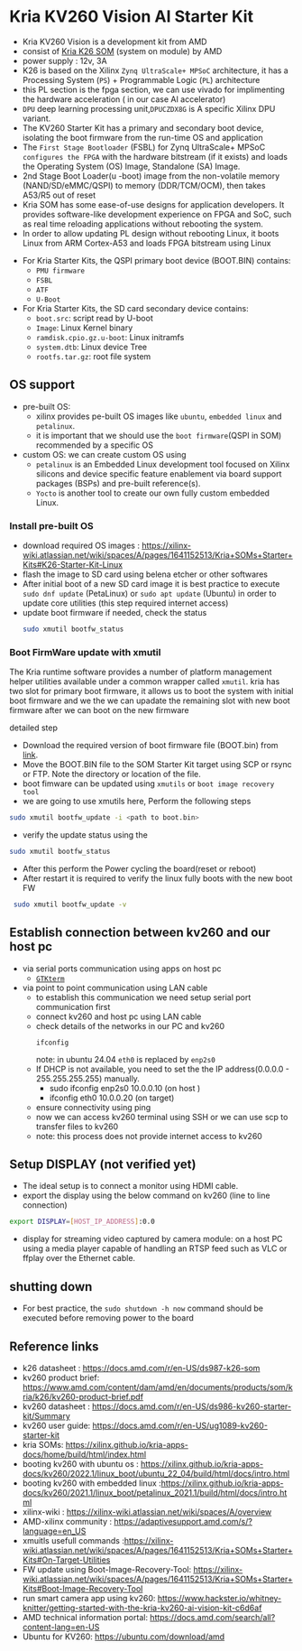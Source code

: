 # Kria KV260 Vision AI Starter Kit
* Kria KV260 Vision is a development kit from AMD
* consist of [Kria K26 SOM](https://www.amd.com/content/dam/amd/en/documents/products/som/kria/k26/k26-product-brief.pdf) (system on module) by AMD
* power supply : 12v, 3A
* K26 is based on the Xilinx `Zynq UltraScale+ MPSoC` architecture, it has a Processing System (`PS`) + Programmable Logic (`PL`) architecture
* this PL section is the fpga section, we can use vivado for implimenting the hardware acceleration ( in our case AI accelerator)
* `DPU` deep learning processing unit,`DPUCZDX8G` is A specific Xilinx DPU variant.
* The KV260 Starter Kit has a primary and secondary boot device, isolating the boot firmware from the run-time OS and application
* The `First Stage Bootloader` (FSBL) for Zynq UltraScale+ MPSoC `configures the FPGA` with the hardware bitstream (if it exists) and loads the Operating System (OS) Image, Standalone (SA) Image.
* 2nd Stage Boot Loader(u -boot) image from the non-volatile memory (NAND/SD/eMMC/QSPI) to memory (DDR/TCM/OCM), then takes A53/R5 out of reset
* Kria SOM has some ease-of-use designs for application developers. It provides software-like development experience on FPGA and SoC, such as real time reloading applications without rebooting the system.
* In order to allow updating PL design without rebooting Linux, it boots Linux from ARM Cortex-A53 and loads FPGA bitstream using Linux
- For Kria Starter Kits, the QSPI primary boot device (BOOT.BIN) contains:
    - `PMU firmware`
    - `FSBL`
    - `ATF`
    - `U-Boot`
- For Kria Starter Kits, the SD card secondary device contains:
    - `boot.src`: script read by U-boot
    - `Image`: Linux Kernel binary
    - `ramdisk.cpio.gz.u-boot`: Linux initramfs
    - `system.dtb`: Linux device Tree
    - `rootfs.tar.gz`: root file system


## OS support
* pre-built OS:
    * xilinx provides pe-built OS images like `ubuntu`, `embedded linux` and `petalinux`.
    * it is important that we should use the `boot firmware`(QSPI in SOM) recommended by a specific OS
* custom OS: we can create custom OS using 
    * `petalinux` is an Embedded Linux development tool focused on Xilinx silicons and device specific feature enablement via board support packages (BSPs) and pre-built reference(s). 
    * `Yocto` is another tool to create our own fully custom embedded 
Linux. 

### Install pre-built OS
- download required OS images : https://xilinx-wiki.atlassian.net/wiki/spaces/A/pages/1641152513/Kria+SOMs+Starter+Kits#K26-Starter-Kit-Linux
- flash the image to SD card using belena etcher or other softwares
- After initial boot of a new SD card image it is best practice to execute `sudo dnf update` (PetaLinux) or `sudo apt update` (Ubuntu) in order to update core utilities (this step required internet access)
- update boot firmware if needed, check the status
    ```bash
    sudo xmutil bootfw_status
    ```


### Boot FirmWare update with xmutil
The Kria runtime software provides a number of platform management helper utilities available under a common wrapper called `xmutil`.
kria has two slot for primary boot firmware, it allows us to boot the system with initial boot firmware and we the we can upadate the remaining slot with new boot firmware after we can boot on the new firmware

detailed step
- Download the required version of boot firmware file (BOOT.bin) from [link](https://xilinx-wiki.atlassian.net/wiki/spaces/A/pages/1641152513/Kria+SOMs+Starter+Kits#K26-Boot-Firmware-Updates).
- Move the BOOT.BIN file to the SOM Starter Kit target using SCP or rsync or FTP. Note the directory or location of the file.
-  boot fimware can be updated using `xmutils` or `boot image recovery tool`
- we are going to use xmutils here, Perform the following steps
```bash 
sudo xmutil bootfw_update -i <path to boot.bin>
```
- verify the update status using the 
```bash
sudo xmutil bootfw_status
```
- After this perform the Power cycling the board(reset or reboot)
- After restart it is required to verify the linux fully boots with the new boot FW
```bash
 sudo xmutil bootfw_update -v
```

## Establish connection between kv260 and our host pc
- via serial ports communication using apps on host pc
    - [`GTKterm`](gtkterm.md)
- via point to point communication using LAN cable
    - to establish this communication we need setup serial port communication first
    - connect kv260 and host pc using LAN cable
    - check details of the networks in our PC and kv260
        ```
        ifconfig
        ``` 
        note: in ubuntu 24.04 `eth0` is replaced by `enp2s0`
    - If DHCP is not available, you need to set the the IP address(0.0.0.0 - 255.255.255.255) manually.
        - sudo ifconfig enp2s0 10.0.0.10 (on host )
        - ifconfig eth0 10.0.0.20 (on target)
    - ensure connectivity using ping  
    - now we can access kv260 terminal using SSH or we can use scp to transfer files to kv260
    - note: this process does not provide internet access to kv260
    
## Setup DISPLAY (not verified yet)
- The ideal setup is to connect a monitor using HDMI cable.
- export the display using the below command on kv260 (line to line connection)
```bash
export DISPLAY=[HOST_IP_ADDRESS]:0.0
```
- display for streaming video captured by camera module: on a host PC using a media player capable of handling an RTSP feed such as VLC or ffplay over the Ethernet cable.


## shutting down
- For best practice, the `sudo shutdown -h now` command should be executed before removing power to the board
## Reference links
* k26 datasheet : https://docs.amd.com/r/en-US/ds987-k26-som
* kv260 product brief: https://www.amd.com/content/dam/amd/en/documents/products/som/kria/k26/kv260-product-brief.pdf
* kv260 datasheet : https://docs.amd.com/r/en-US/ds986-kv260-starter-kit/Summary
* kv260 user guide: https://docs.amd.com/r/en-US/ug1089-kv260-starter-kit 
* kria SOMs: https://xilinx.github.io/kria-apps-docs/home/build/html/index.html
* booting kv260 with ubuntu os : https://xilinx.github.io/kria-apps-docs/kv260/2022.1/linux_boot/ubuntu_22_04/build/html/docs/intro.html
* booting kv260 with embedded linux :https://xilinx.github.io/kria-apps-docs/kv260/2021.1/linux_boot/petalinux_2021.1/build/html/docs/intro.html
* xilinx-wiki : https://xilinx-wiki.atlassian.net/wiki/spaces/A/overview
* AMD-xilinx community : https://adaptivesupport.amd.com/s/?language=en_US
* xmuitls usefull commands :https://xilinx-wiki.atlassian.net/wiki/spaces/A/pages/1641152513/Kria+SOMs+Starter+Kits#On-Target-Utilities
* FW update using Boot-Image-Recovery-Tool: https://xilinx-wiki.atlassian.net/wiki/spaces/A/pages/1641152513/Kria+SOMs+Starter+Kits#Boot-Image-Recovery-Tool
* run smart camera app using kv260: https://www.hackster.io/whitney-knitter/getting-started-with-the-kria-kv260-ai-vision-kit-c6d6af
* AMD technical information portal: https://docs.amd.com/search/all?content-lang=en-US
* Ubuntu for KV260: https://ubuntu.com/download/amd

